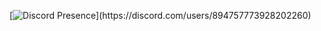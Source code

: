 
[![Discord Presence](https://lanyard-profile-readme.vercel.app/api/894757773928202260?theme=light&bg=809ecf&animated=false&hideDiscrim=true&borderRadius=30px&idleMessage=Probably%20doing%20something%20else...)](https://discord.com/users/894757773928202260)

